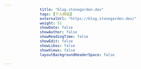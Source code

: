 ---
                title: "blog.stonegarden.dev"
                tags: [个人网站]
                externalUrl: "https://blog.stonegarden.dev/"
                weight: 51
                showDate: false
                showAuthor: false
                showReadingTime: false
                showEdit: false
                showLikes: false
                showViews: false
                layoutBackgroundHeaderSpace: false
                ---

